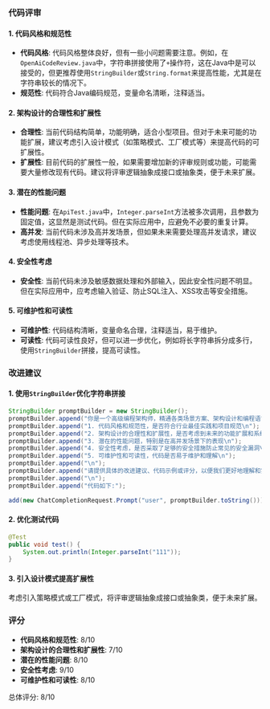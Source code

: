 ### 代码评审

#### 1. 代码风格和规范性

- **代码风格**: 代码风格整体良好，但有一些小问题需要注意。例如，在`OpenAiCodeReview.java`中，字符串拼接使用了`+`操作符，这在Java中是可以接受的，但更推荐使用`StringBuilder`或`String.format`来提高性能，尤其是在字符串较长的情况下。
- **规范性**: 代码符合Java编码规范，变量命名清晰，注释适当。

#### 2. 架构设计的合理性和扩展性

- **合理性**: 当前代码结构简单，功能明确，适合小型项目。但对于未来可能的功能扩展，建议考虑引入设计模式（如策略模式、工厂模式等）来提高代码的可扩展性。
- **扩展性**: 目前代码的扩展性一般，如果需要增加新的评审规则或功能，可能需要大量修改现有代码。建议将评审逻辑抽象成接口或抽象类，便于未来扩展。

#### 3. 潜在的性能问题

- **性能问题**: 在`ApiTest.java`中，`Integer.parseInt`方法被多次调用，且参数为固定值，这显然是测试代码。但在实际应用中，应避免不必要的重复计算。
- **高并发**: 当前代码未涉及高并发场景，但如果未来需要处理高并发请求，建议考虑使用线程池、异步处理等技术。

#### 4. 安全性考虑

- **安全性**: 当前代码未涉及敏感数据处理和外部输入，因此安全性问题不明显。但在实际应用中，应考虑输入验证、防止SQL注入、XSS攻击等安全措施。

#### 5. 可维护性和可读性

- **可维护性**: 代码结构清晰，变量命名合理，注释适当，易于维护。
- **可读性**: 代码可读性良好，但可以进一步优化，例如将长字符串拆分成多行，使用`StringBuilder`拼接，提高可读性。

### 改进建议

#### 1. 使用`StringBuilder`优化字符串拼接

```java
StringBuilder promptBuilder = new StringBuilder();
promptBuilder.append("你是一个高级编程架构师，精通各类场景方案、架构设计和编程语言。请您根据提供的git diff记录，对代码进行详细评审。请特别关注以下方面：\n");
promptBuilder.append("1. 代码风格和规范性，是否符合行业最佳实践和项目规范\n");
promptBuilder.append("2. 架构设计的合理性和扩展性，是否考虑到未来的功能扩展和系统升级\n");
promptBuilder.append("3. 潜在的性能问题，特别是在高并发场景下的表现\n");
promptBuilder.append("4. 安全性考虑，是否采取了足够的安全措施防止常见的安全漏洞\n");
promptBuilder.append("5. 可维护性和可读性，代码是否易于维护和理解\n");
promptBuilder.append("\n");
promptBuilder.append("请提供具体的改进建议、代码示例或评分，以便我们更好地理解和实施您的建议。\n");
promptBuilder.append("\n");
promptBuilder.append("代码如下:");

add(new ChatCompletionRequest.Prompt("user", promptBuilder.toString()));
```

#### 2. 优化测试代码

```java
@Test
public void test() {
    System.out.println(Integer.parseInt("111"));
}
```

#### 3. 引入设计模式提高扩展性

考虑引入策略模式或工厂模式，将评审逻辑抽象成接口或抽象类，便于未来扩展。

### 评分

- **代码风格和规范性**: 8/10
- **架构设计的合理性和扩展性**: 7/10
- **潜在的性能问题**: 8/10
- **安全性考虑**: 9/10
- **可维护性和可读性**: 8/10

总体评分: 8/10